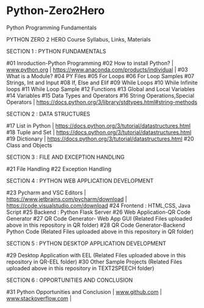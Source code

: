 # Python-Zero2Hero
Python Programming Fundamentals



PYTHON ZERO 2 HERO Course Syllabus, Links, Materials

SECTION 1 : PYTHON FUNDAMENTALS


#01  Inroduction-Python Programming
#02  How to install Python? | www.python.org | https://www.anaconda.com/products/individual |
#03  What is a Module?
#04  PY Files
#05  For Loops
#06  For Loop Samples
#07  Strings, Int and Input
#08  If, Else and Elif
#09  While Loops
#10  While Infinite loops
#11  While Loop Sample
#12  Functions
#13  Global and Local Variables
#14  Variables
#15  Data Types and Operators
#16  String Operations,Special Operators | https://docs.python.org/3/library/stdtypes.html#string-methods


SECTION 2 : DATA STRUCTURES


#17   List in Python | https://docs.python.org/3/tutorial/datastructures.html
#18   Tuple and Set | https://docs.python.org/3/tutorial/datastructures.html
#19   Dictionary | https://docs.python.org/3/tutorial/datastructures.html
#20   Class and Objects


SECTION 3 : FILE AND EXCEPTION HANDLING


#21  File Handling
#22  Exception Handling


SECTION 4 : PYTHON WEB APPLICATION DEVELOPMENT 


#23  Pycharm and VSC Editors | https://www.jetbrains.com/pycharm/download | https://code.visualstudio.com/download
#24 Frontend : HTML,CSS, Java Script
#25  Backend : Python Flask Server
#26  Web Application-QR Code Generator
#27   QR Code Generator- Web App GUI
(Related Files uploaded above in this repository in QR folder)
#28   QR Code Generator-Backend Python Code
(Related Files uploaded above in this repository in QR folder)


SECTION 5 : PYTHON DESKTOP APPLICATION DEVELOPMENT


#29  Desktop Application with EEL
(Related Files uploaded above in this repository in QR-EEL folder)
#30  Other Sample Projects
(Related Files uploaded above in this repository in TEXT2SPEECH folder)


SECTION 6 : OPPORTUNITIES AND CONCLUSION

#31  Python Opportunities and Conclusion | www.github.com | www.stackoverflow.com | 
